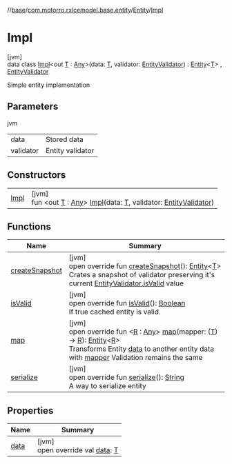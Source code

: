 //[base](../../../../index.md)/[com.motorro.rxlcemodel.base.entity](../../index.md)/[Entity](../index.md)/[Impl](index.md)

# Impl

[jvm]\
data class [Impl](index.md)&lt;out [T](index.md) : [Any](https://kotlinlang.org/api/latest/jvm/stdlib/kotlin/-any/index.html)&gt;(data: [T](index.md), validator: [EntityValidator](../../-entity-validator/index.md)) : [Entity](../index.md)&lt;[T](index.md)&gt; , [EntityValidator](../../-entity-validator/index.md)

Simple entity implementation

## Parameters

jvm

| | |
|---|---|
| data | Stored data |
| validator | Entity validator |

## Constructors

| | |
|---|---|
| [Impl](-impl.md) | [jvm]<br>fun &lt;out [T](index.md) : [Any](https://kotlinlang.org/api/latest/jvm/stdlib/kotlin/-any/index.html)&gt; [Impl](-impl.md)(data: [T](index.md), validator: [EntityValidator](../../-entity-validator/index.md)) |

## Functions

| Name | Summary |
|---|---|
| [createSnapshot](create-snapshot.md) | [jvm]<br>open override fun [createSnapshot](create-snapshot.md)(): [Entity](../index.md)&lt;[T](index.md)&gt;<br>Crates a snapshot of validator preserving it's current [EntityValidator.isValid](../../-entity-validator/is-valid.md) value |
| [isValid](../../-entity-validator/is-valid.md) | [jvm]<br>open override fun [isValid](../../-entity-validator/is-valid.md)(): [Boolean](https://kotlinlang.org/api/latest/jvm/stdlib/kotlin/-boolean/index.html)<br>If true cached entity is valid. |
| [map](map.md) | [jvm]<br>open override fun &lt;[R](map.md) : [Any](https://kotlinlang.org/api/latest/jvm/stdlib/kotlin/-any/index.html)&gt; [map](map.md)(mapper: ([T](index.md)) -&gt; [R](map.md)): [Entity](../index.md)&lt;[R](map.md)&gt;<br>Transforms Entity [data](data.md) to another entity data with [mapper](map.md) Validation remains the same |
| [serialize](../../-entity-validator/serialize.md) | [jvm]<br>open override fun [serialize](../../-entity-validator/serialize.md)(): [String](https://kotlinlang.org/api/latest/jvm/stdlib/kotlin/-string/index.html)<br>A way to serialize entity |

## Properties

| Name | Summary |
|---|---|
| [data](data.md) | [jvm]<br>open override val [data](data.md): [T](index.md) |
